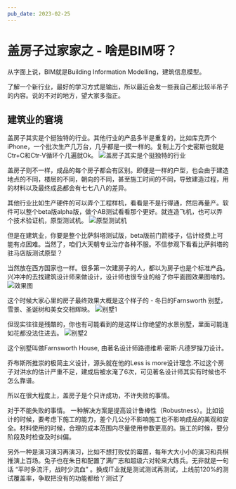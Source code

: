 ```yaml
---
pub_date: 2023-02-25
---
```

# 盖房子过家家之 - 啥是BIM呀？

从字面上说，BIM就是Building Information Modelling，建筑信息模型。 

了解一个新行业，最好的学习方式是输出，所以最近会发一些我自己都比较半吊子的内容。说的不对的地方，望大家多指正。

## 建筑业的窘境

盖房子其实是个挺独特的行业。其他行业的产品多半是重复的，比如库克弄个iPhone，一个批次生产几万台，几乎都是一摸一样的。复制上万个史密斯也就是Ctr+C和Ctr-V循环个几遍就Ok。
![盖房子其实是个挺独特的行业](/blog/public/images/heikediguo.jpg)

盖房子则不一样，成品的每个房子都会有区别。即便是一样的户型，也会由于建造地点的不同，楼层的不同，朝向的不同，甚至施工时间的不同，导致建造过程，用的材料以及最终成品都会有七七八八的差异。

其他行业比如生产硬件的可以弄个工程样机，看看是不是行得通，然后再量产。软件可以整个beta版alpha版，做个AB测试看看那个更好。就连造飞机，也可以弄个技术验证机，原型测试机。
![原型测试机](/blog/public/images/bisaxieta.jpg)

但是在建筑业，你要是整个比萨斜塔测试版，beta版前门箭楼子，估计经费上可能有点困难。当然了，咱们大天朝专业治疗各种不服。不信参观下看看比萨斜塔的驻马店版测试原型？


当然放在西方国家也一样。很多第一次建房子的人，都以为房子也是个标准产品。兴冲冲的去找建筑设计师来做设计，设计师也很专业的给了你平面图效果图啥的。
![效果图](/blog/public/images/xiaoguotu.jpg)

这个时候大家心里的房子最终效果大概是这个样子的 - 冬日的Farnsworth 别墅，雪景、圣诞树和美女交相辉映。
![别墅1](/blog/public/images/bieshu1.jpg)

但现实往往是残酷的，你也有可能看到的是这样让你绝望的水景别墅，里面可能连如花都没法住进去。
![别墅2](/blog/public/images/bieshu2.jpg)

这个别墅叫做Farnsworth House, 由著名设计师路德维希·密斯·凡德罗操刀设计。

乔布斯所推崇的极简主义设计，源头就在他的Less is more设计理念.不过这个房子对洪水的估计严重不足，建成后被水淹了6次，可见著名设计师其实有时候也不怎么靠谱。

所以在很大程度上，盖房子是个只许成功，不许失败的事情。

对于不能失败的事情。 一种解决方案是提高设计鲁棒性（Robustness）。比如设计的时候，要考虑下施工的能力，差个几公分不影响施工也不影响成品的美观和安全。材料使用的时候，合理的成本范围内尽量使用参数更高的。施工的时候，要分阶段及时检查及时纠偏。 

另外一种是演习演习再演习，比如不想打败仗的霉菌，每年大大小小的演习和兵棋推演上百场。兔子也在朱日和配置了满广志和超级六对轮来大练兵。无非就是一句话 “平时多流汗，战时少流血” 。换成IT业就是测试测试再测试，上线前120%的测试覆盖率，争取把没有的功能都给丫测试了